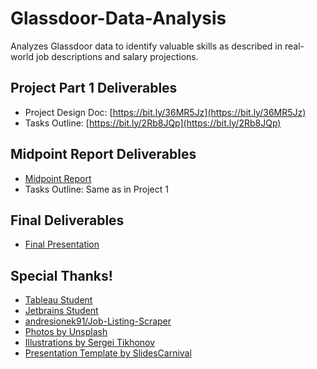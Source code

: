 # Glassdoor-Data-Analysis
Analyzes Glassdoor data to identify valuable skills as described in real-world job descriptions and salary projections.


## Project Part 1 Deliverables
* Project Design Doc: [https://bit.ly/36MR5Jz](https://bit.ly/36MR5Jz)
* Tasks Outline: [https://bit.ly/2Rb8JQp](https://bit.ly/2Rb8JQp)

## Midpoint Report Deliverables
* [Midpoint Report](https://docs.google.com/document/d/1HGTzxluqOWFXDtLtGHYdjhkyJofw1k4SzZEl-8Ty1ps/edit?usp=sharing)
* Tasks Outline: Same as in Project 1

## Final Deliverables
* [Final Presentation](https://docs.google.com/presentation/d/1YNLoa91YFpaUFZqcAFOrCuWJuUtChPh9If3nn8UBRNY/edit?usp=sharing)

## Special Thanks!
* [Tableau Student](https://www.tableau.com/academic/students?utm_campaign_id=2019176&utm_campaign=Prospecting-PROD-ALL-ALL-ALL-ALL&utm_medium=Paid+Search&utm_source=Google+Search&utm_language=EN&utm_country=USCA&kw=tableau%20for%20students&adgroup=CTX-Brand-Student-E&adused=329525252158&matchtype=e&placement=&gclid=EAIaIQobChMIk5z3-8eL5wIVmMJkCh3BowH_EAAYASAAEgJwSPD_BwE&gclsrc=aw.ds)
* [Jetbrains Student](https://www.jetbrains.com/community/education/)
* [andresionek91/Job-Listing-Scraper](https://github.com/andresionek91/Job-Listing-Scraper)
* [Photos by Unsplash](www.unsplash.com)
* [Illustrations by  Sergei Tikhonov](https://isometric.online/)
* [Presentation Template by SlidesCarnival](www.slidescarnival.com)